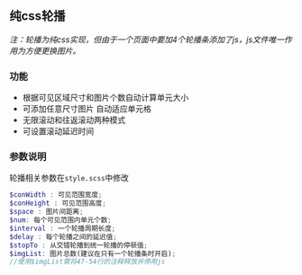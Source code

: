 ## 纯css轮播

_注：轮播为纯css实现，但由于一个页面中要加4个轮播条添加了js，js文件唯一作用为方便更换图片。_

### 功能

* 根据可见区域尺寸和图片个数自动计算单元大小
* 可添加任意尺寸图片 自动适应单元格
* 无限滚动和往返滚动两种模式
* 可设置滚动延迟时间

### 参数说明

轮播相关参数在```style.scss```中修改

```scss
$conWidth : 可见范围宽度;
$conHeight : 可见范围高度;
$space : 图片间距离;
$num: 每个可见范围内单元个数;
$interval : 一个轮播周期长度;
$delay : 每个轮播之间的延迟值;
$stopTo : 从交错轮播到统一轮播的停顿值;
$imgList: 图片总数(建议在只有一个轮播条时开启);
//使用$imgList需将47-54行的注释释放并停用js
```
